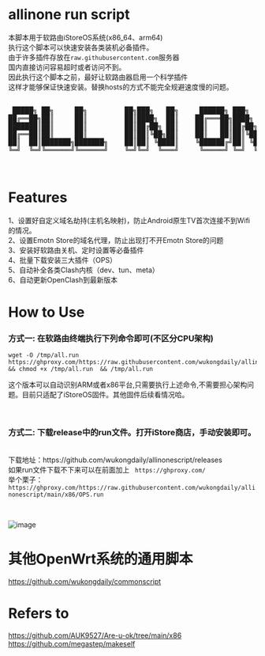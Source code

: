 # allinone run script<br>
本脚本用于软路由iStoreOS系统(x86_64、arm64)<br>
执行这个脚本可以快速安装各类装机必备插件。<br>
由于许多插件存放在`raw.githubusercontent.com`服务器<br>
国内直接访问容易超时或者访问不到。<br>
因此执行这个脚本之前，最好让软路由器启用一个科学插件<br>
这样才能够保证快速安装。替换hosts的方式不能完全规避速度慢的问题。<br>

<pre>

 █████╗ ██╗     ██╗         ██╗███╗   ██╗     ██████╗ ███╗   ██╗███████╗    ██╗  ██╗ █████╗  ██████╗ 
██╔══██╗██║     ██║         ██║████╗  ██║    ██╔═══██╗████╗  ██║██╔════╝    ╚██╗██╔╝██╔══██╗██╔════╝ 
███████║██║     ██║         ██║██╔██╗ ██║    ██║   ██║██╔██╗ ██║█████╗       ╚███╔╝ ╚█████╔╝███████╗ 
██╔══██║██║     ██║         ██║██║╚██╗██║    ██║   ██║██║╚██╗██║██╔══╝       ██╔██╗ ██╔══██╗██╔═══██╗
██║  ██║███████╗███████╗    ██║██║ ╚████║    ╚██████╔╝██║ ╚████║███████╗    ██╔╝ ██╗╚█████╔╝╚██████╔╝
╚═╝  ╚═╝╚══════╝╚══════╝    ╚═╝╚═╝  ╚═══╝     ╚═════╝ ╚═╝  ╚═══╝╚══════╝    ╚═╝  ╚═╝ ╚════╝  ╚═════╝ 
                                                                                                     
 </pre>                                                      
                                                       
# Features<br>
1、设置好自定义域名劫持(主机名映射)，防止Android原生TV首次连接不到Wifi的情况。<br>
2、设置Emotn Store的域名代理，防止出现打不开Emotn Store的问题<br>
3、安装好软路由关机、定时设置等必备插件<br>
4、批量下载安装三大插件（OPS）<br>
5、自动补全各类Clash内核（dev、tun、meta）<br>
6、自动更新OpenClash到最新版本<br>

# How to Use

<p>
 <h3> 方式一:   在软路由终端执行下列命令即可(不区分CPU架构)</h3>
</p>
<p>

```
wget -O /tmp/all.run  https://ghproxy.com/https://raw.githubusercontent.com/wukongdaily/allinonescript/main/all/all.run && chmod +x /tmp/all.run  && /tmp/all.run

```

</p>

<p>
 这个版本可以自动识别ARM或者x86平台,只需要执行上述命令,不需要担心架构问题。目前只适配了iStoreOS固件。其他固件后续看情况哈。
</p>


 <br>
 <h3>方式二:   下载release中的run文件。打开iStore商店，手动安装即可。</h3><br>
 下载地址：https://github.com/wukongdaily/allinonescript/releases <br>
 如果run文件下载不下来可以在前面加上 <code> https://ghproxy.com/</code><br>
 举个栗子：<code>https://ghproxy.com/https://raw.githubusercontent.com/wukongdaily/allinonescript/main/x86/OPS.run</code><br>
</p>
<br>

![image](https://github.com/wukongdaily/allinonescript/assets/143675923/885169e1-68b6-4edf-8ece-ca6881d22faf)
<br>





# 其他OpenWrt系统的通用脚本
https://github.com/wukongdaily/commonscript<br>

# Refers to

https://github.com/AUK9527/Are-u-ok/tree/main/x86 <br>
https://github.com/megastep/makeself


